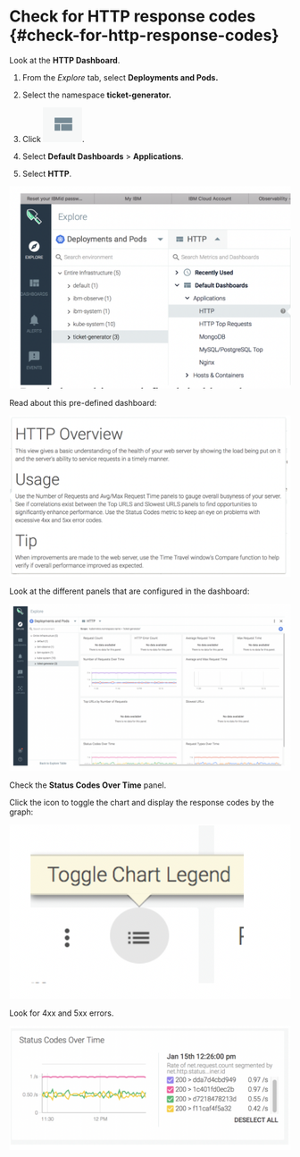 # Check for HTTP response codes {#check-for-http-response-codes}

Look at the **HTTP Dashboard**.

1. From the _Explore_ tab, select **Deployments and Pods.**

2. Select the namespace **ticket-generator.**

3. Click ![ ](../images/sysdig_img33a.png).

4. Select **Default Dashboards** > **Applications**.

5. Select **HTTP**.

![ ](../images/sysdig_img52.png)

Read about this pre-defined dashboard:

![ ](../images/sysdig_img53.png)

Look at the different panels that are configured in the dashboard:

![ ](../images/sysdig_img54.png)

Check the **Status Codes Over Time** panel.

Click the icon to toggle the chart and display the response codes by the graph:

![ ](../images/sysdig_img55.png)

Look for 4xx and 5xx errors.

![ ](../images/sysdig_img56.png)
